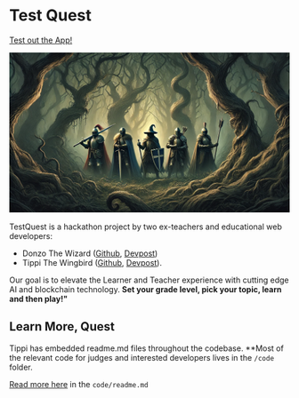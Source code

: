 # Test Quest
[Test out the App!](https://testquest.app/)

![image](./images/background.png)

TestQuest is a hackathon project by two ex-teachers and educational web developers:
- Donzo The Wizard ([Github](https://github.com/Donzo), [Devpost](https://devpost.com/mortonteaches)) 
- Tippi The Wingbird ([Github](https://github.com/tippi-fifestarr), [Devpost](https://devpost.com/tippi-fifestarr)).

Our goal is to elevate the Learner and Teacher experience with cutting edge AI and blockchain technology. **Set your grade level, pick your topic, learn and then play!"**

## Learn More, Quest

Tippi has embedded readme.md files throughout the codebase.
**Most of the relevant code for judges and interested developers lives in the `/code` folder.

[Read more here](./code/readme.md) in the `code/readme.md`
